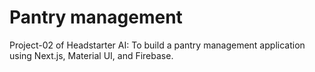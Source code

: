 # Pantry management
 
Project-02 of Headstarter AI: To build a pantry management application using Next.js, Material UI, and Firebase.
